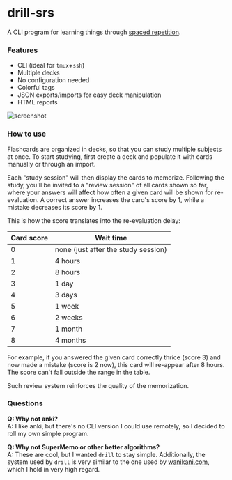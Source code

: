 # drill-srs

A CLI program for learning things through [spaced repetition](https://en.wikipedia.org/wiki/Spaced_repetition).

### Features

- CLI (ideal for `tmux`+`ssh`)
- Multiple decks
- No configuration needed
- Colorful tags
- JSON exports/imports for easy deck manipulation
- HTML reports

![screenshot](https://cloud.githubusercontent.com/assets/1045476/23531471/d7989110-ffa6-11e6-9dad-b9b8201bc07e.png)


### How to use

Flashcards are organized in decks, so that you can study multiple subjects at
once. To start studying, first create a deck and populate it with cards
manually or through an import.

Each "study session" will then display the cards to memorize. Following the
study, you'll be invited to a "review session" of all cards shown so far, where
your answers will affect how often a given card will be shown for
re-evaluation. A correct answer increases the card's score by 1, while a
mistake decreases its score by 1.

This is how the score translates into the re-evaluation delay:

Card score | Wait time
---------- | ---------
0          | none (just after the study session)
1          | 4 hours
2          | 8 hours
3          | 1 day
4          | 3 days
5          | 1 week
6          | 2 weeks
7          | 1 month
8          | 4 months

For example, if you answered the given card correctly thrice (score 3) and now
made a mistake (score is 2 now), this card will re-appear after 8 hours. The
score can't fall outside the range in the table.

Such review system reinforces the quality of the memorization.

### Questions

**Q: Why not anki?**  
A: I like anki, but there's no CLI version I could use remotely, so I decided
   to roll my own simple program.

**Q: Why not SuperMemo or other better algorithms?**  
A: These are cool, but I wanted `drill` to stay simple. Additionally, the
system used by `drill` is very similar to the one used by
[wanikani.com](//wanikani.com), which I hold in very high regard.
